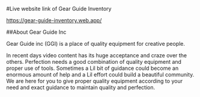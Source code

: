 #Live website link of Gear Guide Inventory

https://gear-guide-inventory.web.app/

##About Gear Guide Inc

Gear Guide inc (GGI) is a place of quality equipment for creative people.

In recent days video content has its huge acceptance and craze over the others. Perfection needs a good combination of quality equipment and proper use of tools. Sometimes a Lil bit of guidance could become an enormous amount of help and a Lil effort could build a beautiful community. We are here for you to give proper quality equipment according to your need and exact guidance to maintain quality and perfection.

